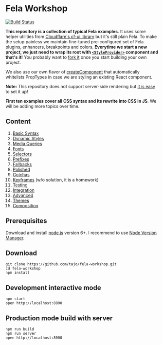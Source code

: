 # Fela Workshop

[![Build Status](https://travis-ci.org/tajo/fela-workshop.svg?branch=master)](https://travis-ci.org/tajo/fela-workshop)

**This repository is a collection of typical Fela examples**. It uses some helper utilities from [Cloudflare's cf-ui library](https://github.com/cloudflare/cf-ui) but it's still plain Fela. To make the setup painless we maintain fine-tuned pre-configured set of Fela plugins, enhancers, breakpoints and colors. **Everytime we start a new project, we just need to wrap its root with [`<StyleProvider>`](src/client/main.js) component and that's it!** You probably want to [fork it](https://github.com/cloudflare/cf-ui/blob/master/packages/cf-style-provider/src/createRenderer.js) once you start building your own project.

We also use our own flavor of [createComponent](https://github.com/cloudflare/cf-ui/tree/master/packages/cf-style-container#createcomponentrule-type) that automatically whitelists PropTypes in case we are styling an existing React component.

**Note:** This repository does not support server-side rendering but [it is easy](http://fela.js.org/docs/advanced/ServerRendering.html) to set it up!

**First ten examples cover all CSS syntax and its rewrite into CSS in JS**. We will be adding more topics over time.

## Content

1. [Basic Syntax](src/client/01-basic-syntax/index.js)
2. [Dynamic Styles](src/client/02-dynamic-styles/index.js)
3. [Media Queries](src/client/03-media-queries/index.js)
4. [Fonts](src/client/04-fonts/index.js)
5. [Selectors](src/client/05-selectors/index.js)
6. [Prefixes](src/client/06-prefixes/index.js)
7. [Fallbacks](src/client/07-fallbacks/index.js)
8. [Polished](src/client/08-polished/index.js)
9. [Gotchas](src/client/09-gotchas/index.js)
10. [Keyframes](src/client/10-keyframes/index.js) (w/o solution, it is a homework)
11. [Testing](src/client/11-testing/index.js)
12. [Integration](src/client/12-integration/index.js)
13. [Advanced](src/client/13-advanced/index.js)
14. [Themes](src/client/14-themes/index.js)
15. [Composition](src/client/15-composition/index.js)

## Prerequisites

Download and install [node.js](http://nodejs.org) version 6+. I recommend to use [Node Version Manager](https://github.com/creationix/nvm).

## Download

```shell
git clone https://github.com/tajo/fela-workshop.git
cd fela-workshop
npm install
```

## Development interactive mode

```shell
npm start
open http://localhost:8000
```

## Production mode build with server

```shell
npm run build
npm run server
open http://localhost:8000
```
